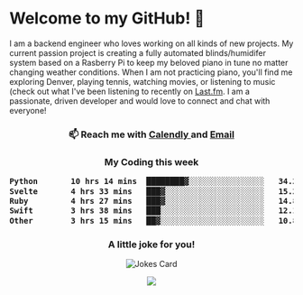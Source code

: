 <h1> Welcome to my GitHub! 👋 </h1>


  I am a backend engineer who loves working on all kinds of new projects. My current passion project is creating a fully automated blinds/humidifer system based on a Rasberry Pi to keep my beloved piano in tune no matter changing weather conditions. When I am not practicing piano, you'll find me exploring Denver, playing tennis, watching movies, or listening to music (check out what I've been listening to recently on [Last.fm](https://www.last.fm/user/mballa000). I am a passionate, driven developer and would love to connect and chat with everyone!

<h3 align = "center"> 📫 Reach me with <a href = "https://calendly.com/msbrandt00/30min"> Calendly </a> and <a href="mailto:msbrandt00@gmail.com">Email</a> 
 </h3>


 
<div align = "center"
[![Anurag's GitHub stats](https://github-readme-stats.vercel.app/api?username=mbrandt00)](https://github.com/anuraghazra/github-readme-stats)
          </div>
<h3 align="center">
  My Coding this week
<!--START_SECTION:waka-->

```txt
Python       10 hrs 14 mins  ████████▓░░░░░░░░░░░░░░░░   34.21 %
Svelte       4 hrs 33 mins   ███▓░░░░░░░░░░░░░░░░░░░░░   15.22 %
Ruby         4 hrs 27 mins   ███▓░░░░░░░░░░░░░░░░░░░░░   14.89 %
Swift        3 hrs 38 mins   ███░░░░░░░░░░░░░░░░░░░░░░   12.16 %
Other        3 hrs 15 mins   ██▓░░░░░░░░░░░░░░░░░░░░░░   10.88 %
```

<!--END_SECTION:waka-->

### A little joke for you!

![Jokes Card](https://readme-jokes.vercel.app/api?hideBorder)

<a href="https://www.linkedin.com/in/mbrandt00/"><img src="https://img.shields.io/badge/linkedin-%230077B5.svg?&style=for-the-badge&logo=linkedin&logoColor=white" /></a>
